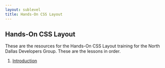 ```yaml
---
layout: sublevel
title: Hands-On CSS Layout
---
```


## Hands-On CSS Layout

These are the resources for the Hands-On CSS Layout training for the North Dallas Developers Group. These are the lessons in order.


1. [Introduction](01-inline-and-block)